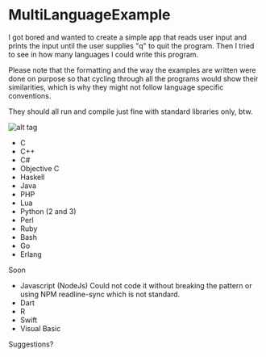 # MultiLanguageExample

I got bored and wanted to create a simple app that reads user input and prints the input until the user supplies "q" to quit the program. Then I tried to see in how many languages I could write this program.

Please note that the formatting and the way the examples are written were done on purpose so that cycling through all the programs would show their similarities, which is why they might not follow language specific conventions.

They should all run and compile just fine with standard libraries only, btw.

![alt tag](http://i.giphy.com/a6FyDO69QC0U0.gif)

* C
* C++
* C#
* Objective C
* Haskell
* Java
* PHP
* Lua
* Python (2 and 3)
* Perl
* Ruby
* Bash
* Go
* Erlang

Soon
* Javascript (NodeJs) Could not code it without breaking the pattern or using NPM readline-sync which is not standard.
* Dart
* R
* Swift
* Visual Basic

Suggestions?
